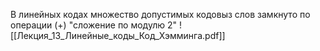В линейных кодах множество допустимых кодовыз слов замкнуто по операции (+) "сложение по модулю 2" 
![[Лекция_13_Линейные_коды_Код_Хэмминга.pdf]]


